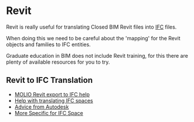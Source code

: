 # Revit

Revit is really useful for translating Closed BIM Revit files into [IFC] files.

When doing this we need to be careful about the 'mapping' for the Revit objects and families to IFC entities.

Graduate education in BIM does not include Revit training, for this there are plenty of available resources for you to try.

## Revit to IFC Translation

* [MOLIO Revit export to IFC help](https://anvisninger.molio.dk/gratis-vaerktojer/buildingsmart/ifc_export_guide_en/ifc_export/revit)
* [Help with translating IFC spaces](https://www.youtube.com/watch?v=JchQT5aLfp4&ab_channel=PracticalBIMResources)
* [Advice from Autodesk](https://help.autodesk.com/view/RVT/2022/ENU/?guid=GUID-6EB68CEC-6C17-4B16-A509-30537F666C1F)
* [More Specific for IFC Space](https://user.buildingsmart.org/knowledge-base/how-to-deal-with-ifcspace-using-revit-2020/)

[IFC]: /Concepts/IFC

